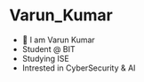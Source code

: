 # Varun_Kumar
+ :wave: I am Varun Kumar
+ Student @ BIT
+ Studying ISE
+ Intrested in CyberSecurity & AI
